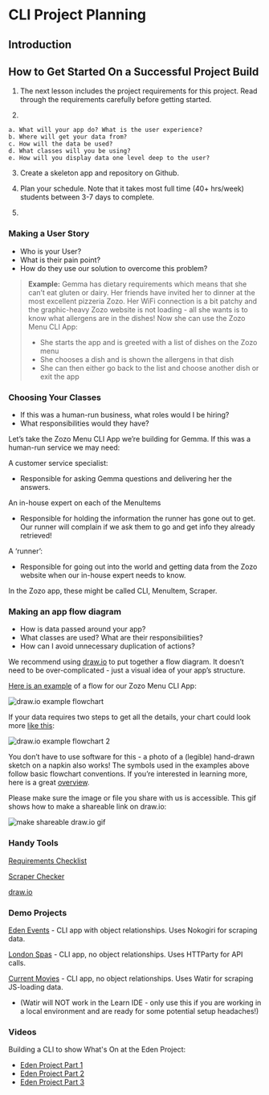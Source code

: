 # CLI Project Planning

## Introduction


## How to Get Started On a Successful Project Build

1. The next lesson includes the project requirements for this project. Read through the 
   requirements carefully before getting started. 

2. 


    a. What will your app do? What is the user experience?
    b. Where will get your data from? 
    c. How will the data be used?
    d. What classes will you be using?
    e. How will you display data one level deep to the user?

3. Create a skeleton app and repository on Github.
   

4. Plan your schedule. Note that it takes most full time (40+ hrs/week) students
   between 3-7 days to complete.

5. 


### Making a User Story

- Who is your User?
- What is their pain point?
- How do they use our solution to overcome this problem?

> **Example:** Gemma has dietary requirements which means that she can’t eat
> gluten or dairy. Her friends have invited her to dinner at the most excellent
> pizzeria Zozo. Her WiFi connection is a bit patchy and the graphic-heavy Zozo
> website is not loading - all she wants is to know what allergens are in the
> dishes! Now she can use the Zozo Menu CLI App:
>
> - She starts the app and is greeted with a list of dishes on the Zozo menu
> - She chooses a dish and is shown the allergens in that dish
> - She can then either go back to the list and choose another dish or exit the app

### Choosing Your Classes

- If this was a human-run business, what roles would I be hiring?
- What responsibilities would they have?

Let’s take the Zozo Menu CLI App we’re building for Gemma. If this was a
human-run service we may need:

A customer service specialist:

- Responsible for asking Gemma questions and delivering her the answers.

An in-house expert on each of the MenuItems

- Responsible for holding the information the runner has gone out to get. Our
    runner will complain if we ask them to go and get info they already
    retrieved!

A ‘runner’:

- Responsible for going out into the world and getting data from the Zozo
    website when our in-house expert needs to know.

In the Zozo app, these might be called CLI, MenuItem, Scraper.

### Making an app flow diagram

- How is data passed around your app?
- What classes are used? What are their responsibilities?
- How can I avoid unnecessary duplication of actions?

We recommend using [draw.io][] to put together a flow diagram. It doesn’t need to be
over-complicated  - just a visual idea of your app’s structure.

[Here is an example][draw.io example] of a flow for our Zozo Menu CLI App:

![draw.io example flowchart](https://curriculum-content.s3.amazonaws.com/project-planning/draw%20io%20example%20flowchart.png)

If your data requires two steps to get all the details, your chart could look more [like this][draw.io example 2]:

![draw.io example flowchart 2](https://curriculum-content.s3.amazonaws.com/project-planning/draw%20io%20example%20flowchart%20two.png)

You don’t have to use software for this - a photo of a (legible) hand-drawn
sketch on a napkin also works! The symbols used in the examples above follow
basic flowchart conventions. If you’re interested in learning more, here is a
great [overview][flowchart overview].

Please make sure the image or file you share with us is accessible. This gif
shows how to make a shareable link on draw.io:

![make shareable draw.io gif](https://curriculum-content.s3.amazonaws.com/project-planning/shareable%20link.gif)

### Handy Tools

[Requirements Checklist][requirements]

[Scraper Checker][Scraper Checker tool]

[draw.io][]

### Demo Projects

[Eden Events](https://www.google.com/url?q=https://github.com/Gingertonic/eden_events&sa=D&ust=1578950690621000) - CLI app with object relationships. Uses Nokogiri for scraping data.

[London Spas](https://www.google.com/url?q=https://github.com/Gingertonic/london-spas-cli&sa=D&ust=1578950690622000) - CLI app, no object relationships. Uses HTTParty for API calls.

[Current Movies](https://www.google.com/url?q=https://github.com/Gingertonic/movie-js-site-scraper-demo&sa=D&ust=1578950690622000) - CLI app, no object relationships. Uses Watir for scraping JS-loading data.

- (Watir will NOT work in the Learn IDE - only use this if you are working in a local environment and are ready for some potential setup headaches!)

### Videos

Building a CLI to show What's On at the Eden Project:

- [Eden Project Part 1][]
- [Eden Project Part 2][]
- [Eden Project Part 3][]


[Eden Project Part 1]: https://www.google.com/url?q=https://www.youtube.com/watch?v%3DKwBMwZ89Hj8%26list%3DPLc6AmvC5Zybybc-NjUUwQwTtUEXH4iB2s%26index%3D2%26t%3D0s&sa=D&ust=1578950690624000

[Eden Project Part 2]: https://www.youtube.com/watch?v=TaRZ9Z8dK2s&list=PLc6AmvC5Zybybc-NjUUwQwTtUEXH4iB2s&index=4

[Eden Project Part 3]: https://www.youtube.com/watch?v=VMAW3VjPUPw&list=PLc6AmvC5Zybybc-NjUUwQwTtUEXH4iB2s&index=5

[flowchart overview]: https://www.gliffy.com/blog/how-to-flowchart-basic-symbols-part-1-of-3

[draw.io example]: https://drive.google.com/file/d/1YMbNfo91rfVzsdi3kbMMbyDct2hYwlKy/view?usp=sharing

[draw.io example 2]: https://www.google.com/url?q=https://drive.google.com/file/d/1rdwPBxVaSUuXsLE-zGjyYOHc4lNvX3h3/view?usp%3Dsharing&sa=D&ust=1578950690616000

[draw.io]: https://www.draw.io/

[study groups]: https://learn.co/study-groups

[Scraper Checker tool]: https://repl.it/@TheGingertonic/ScraperChecker

[build]: https://www.youtube.com/watch?v=KwBMwZ89Hj8&list=PLc6AmvC5Zybybc-NjUUwQwTtUEXH4iB2s&index=2&t=0s
[requirements]: https://github.com/learn-co-curriculum/cli-data-gem-assessment


